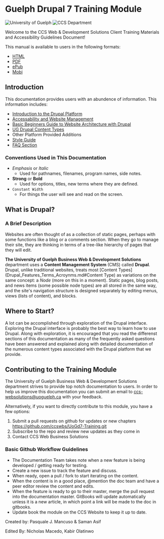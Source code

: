 # Guelph Drupal 7 Training Module
![University of Guelph](cover_small.jpg)
![CCS Department](images/CCS_logo1_black.gif)

Welcome to the CCS Web & Development Solutions Client Training Materials and Accessibility Guidelines Document!

This manual is available to users in the following formats:

* [HTML](https://www.gitbook.com/read/book/ccswbs/uog-drupal-training)
* [PDF](https://www.gitbook.com/download/pdf/book/ccswbs/uog-drupal-training)
* [ePub](https://www.gitbook.com/download/epub/book/ccswbs/uog-drupal-training)
* [Mobi](https://www.gitbook.com/download/mobi/book/ccswbs/uog-drupal-training)

## Introduction
This documentation provides users with an abundence of information. This information includes:
* [Introduction to the Drupal Platform](Drupal_Features_Terms_Acroynms.md)
* [Accessability and Website Management](Whyaccessibility.md)
* [Basic Beginners Guide to Website Architecture with Drupal](basicbeginner)
* [UG Drupal Content Types](ugcontenttypes.md)
* Other Platform Provided Additions
* [Style Guide](styleguide.md)
* [FAQ Section](FreqAQ.md)

### Conventions Used in This Documentation

* *Emphasis* or *Italic*
    * Used for pathnames, filenames, program names, side notes.
* **Strong** or __Bold__
    * Used for options, titles, new terms where they are defined.
* `Constant Width`
    * For things the user will see and read on the screen.

## What is Drupal?
### A Brief Description
Websites are often thought of as a collection of static pages, perhaps with some functions like a blog or a comments section. When they go to manage their site, they are thinking in terms of a tree-like hierarchy of pages that they will edit.

**The University of Guelph Business Web & Development Solutions** department uses a **Content Management System** (CMS) called **Drupal**. Drupal, unlike traditional websites, treats most [Content Types](Drupal_Features_Terms_Acroynms.md#Content Type)  as variations on the same concept: a *Node* (more on this in a moment). Static pages, blog posts, and news items (some possible node types) are all stored in the same way, and the site's navigation structure is designed separately by editing menus, views (lists of content), and blocks.

## Where to Start?
A lot can be accomplished through exploration of the Drupal interface. Exploring the Drupal interface is probably the best way to learn how to use Drupal. Along with exploration, it is encouraged that you read the differenst sections of this documentation as many of the frequently asked questions have been answered and explained along with detailed documentation of the numerous content types associated with the Drupal platform that we provide.

## Contributing to the Training Module

The University of Guelph Business Web & Development Solutions department strives to provide top notch documentation to users. In order to help us improve this documentation you can submit an email to ccs-websolutions@uoguelph.ca with your feedback. 

Alternatively, if you want to directly contribute to this module, you have a few options:

1. Submit a pull requests on github for updates or new chapters https://github.com/ccswbs/UoGd7-Training.git
2. Subscribe to the repo and review new updates as they come in
3. Contact CCS Web Business Solutions

### Basic Github Workflow Guidelines
* The Documentation Team takes note when a new feature is being developed / getting ready for testing.
* Create a new issue to track the feature and discuss.
* When ready, open a pull / fork to start iterating on the content.
* When the content is in a good place, @mention the doc team and have a peer editor review the content and edits.
* When the feature is ready to go to their master, merge the pull request into the documentation master. GitBooks will update automatically unless it is a new article, in which point a link will be made to the doc in gitbooks.
* Update book the module on the CCS Website to keep it up to date.

Created by: Pasquale J. Mancuso & Saman Asif

Edited By: Nicholas Macedo, Kabir Olatinwo
